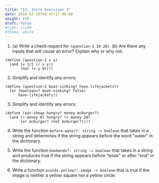 ```yaml
---
title: "13. Intro Exercises 3"
date: 2019-12-19T08:47:17-06:00
weight: 130
draft: false
#type: slide
#theme: white
---
```


1. (a) Write a check-expect for `(question-1 10 20)`. 
   (b) Are there any inputs that will cause an error? 
   Explain why or why not.

```racket
(define (question-1 x y)
  (and (= 1/2 (/ x y))
       (not (= y 0))))
```

2. Simplify and identify any errors: 

```racket
(define (question-2 boat-sinking? have-lifejackets?)
  (or (boolean=? boat-sinking? false) 
      have-lifejackets?)
```

3. Simplify and identify any errors:

```racket
(define (eat-cheap hungry? money mcburger?)
  (and (> money 0) hungry? (< money 20) 
       (or mcburger? (not mcburger?))))
```

4. Write the function `before-water?: string -> boolean` that takes in
   a string and determines if the string appears before the word
   "water" in the dictionary. 

5. Write the function `bookends?: string -> boolean` that takes in a
   string and produces true if the string appears before "book" or
   after "end" in the dictionary.
   
6. Write a function `avoids-yellow?: image -> boolean` that is true if
   the image is neither a yellow square nor a yellow circle.
